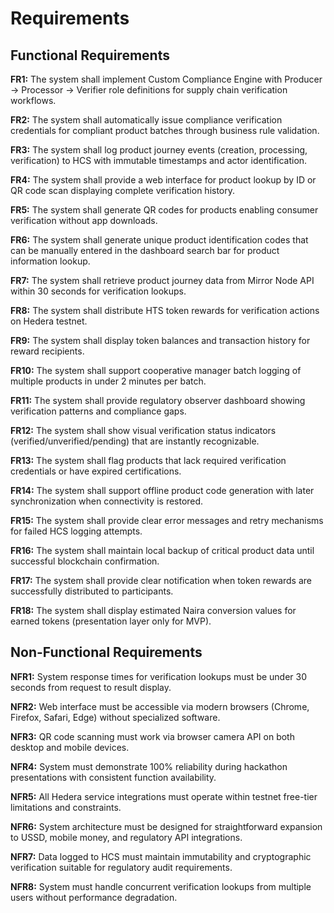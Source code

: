 # Requirements

## Functional Requirements

**FR1:** The system shall implement Custom Compliance Engine with Producer → Processor → Verifier role definitions for supply chain verification workflows.

**FR2:** The system shall automatically issue compliance verification credentials for compliant product batches through business rule validation.

**FR3:** The system shall log product journey events (creation, processing, verification) to HCS with immutable timestamps and actor identification.

**FR4:** The system shall provide a web interface for product lookup by ID or QR code scan displaying complete verification history.

**FR5:** The system shall generate QR codes for products enabling consumer verification without app downloads.

**FR6:** The system shall generate unique product identification codes that can be manually entered in the dashboard search bar for product information lookup.

**FR7:** The system shall retrieve product journey data from Mirror Node API within 30 seconds for verification lookups.

**FR8:** The system shall distribute HTS token rewards for verification actions on Hedera testnet.

**FR9:** The system shall display token balances and transaction history for reward recipients.

**FR10:** The system shall support cooperative manager batch logging of multiple products in under 2 minutes per batch.

**FR11:** The system shall provide regulatory observer dashboard showing verification patterns and compliance gaps.

**FR12:** The system shall show visual verification status indicators (verified/unverified/pending) that are instantly recognizable.

**FR13:** The system shall flag products that lack required verification credentials or have expired certifications.

**FR14:** The system shall support offline product code generation with later synchronization when connectivity is restored.

**FR15:** The system shall provide clear error messages and retry mechanisms for failed HCS logging attempts.

**FR16:** The system shall maintain local backup of critical product data until successful blockchain confirmation.

**FR17:** The system shall provide clear notification when token rewards are successfully distributed to participants.

**FR18:** The system shall display estimated Naira conversion values for earned tokens (presentation layer only for MVP).

## Non-Functional Requirements

**NFR1:** System response times for verification lookups must be under 30 seconds from request to result display.

**NFR2:** Web interface must be accessible via modern browsers (Chrome, Firefox, Safari, Edge) without specialized software.

**NFR3:** QR code scanning must work via browser camera API on both desktop and mobile devices.

**NFR4:** System must demonstrate 100% reliability during hackathon presentations with consistent function availability.

**NFR5:** All Hedera service integrations must operate within testnet free-tier limitations and constraints.

**NFR6:** System architecture must be designed for straightforward expansion to USSD, mobile money, and regulatory API integrations.

**NFR7:** Data logged to HCS must maintain immutability and cryptographic verification suitable for regulatory audit requirements.

**NFR8:** System must handle concurrent verification lookups from multiple users without performance degradation.
